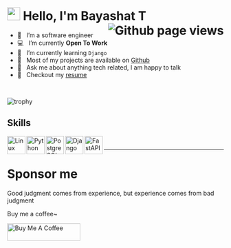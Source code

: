 <h1>
  <img src="https://media.giphy.com/media/hvRJCLFzcasrR4ia7z/giphy.gif" width="30px" height="30px" /> 
  <span>Hello, I'm Bayashat T</span>
  <img align="right" src="https://komarev.com/ghpvc/?username=Bayashat" alt="Github page views" />
</h1>

- 🚩 &nbsp; I’m a software engineer
- 💻 &nbsp; I’m currently **Open To Work**
- 🌱 &nbsp; I’m currently learning `Django`
- 🔭 &nbsp; Most of my projects are available on [Github](https://github.com/Bayashat?tab=repositories)
- 💬 &nbsp; Ask me about anything tech related, I am happy to talk
- 📝 &nbsp; Checkout my [resume](https://www.linkedin.com/in/bayashat/)

<br>

![trophy](https://github-profile-trophy.vercel.app/?username=Bayashat&rank=SECRET,SSS,SS,S,AAA,AA,A&margin-w=15&margin-h=15&theme=algolia)

## Skills

<a href="https://www.linux.org/" target="_blank"><img align="left" alt="Linux" height ="42px" src="https://upload.wikimedia.org/wikipedia/commons/thumb/3/35/Tux.svg/1200px-Tux.svg.png"></a>
<a href="https://www.python.org" target="_blank"><img align="left" alt="Python" height ="42px" src="https://upload.wikimedia.org/wikipedia/commons/thumb/c/c3/Python-logo-notext.svg/800px-Python-logo-notext.svg.png"></a>
<a href="https://www.postgresql.org/" target="_blank"> <img align="left" alt="PostgreSQL" height ="42px"  src="https://upload.wikimedia.org/wikipedia/commons/thumb/2/29/Postgresql_elephant.svg/800px-Postgresql_elephant.svg.png"> </a>
<a href="https://www.djangoproject.com/" target="_blank"> <img align="left" alt="Django" height ="42px" src="https://static.djangoproject.com/img/logos/django-logo-negative.1d528e2cb5fb.png"></a>
<a href="https://fastapi.tiangolo.com/" target="_blank"><img align="left" alt="FastAPI" height ="42px" src="https://fastapi.tiangolo.com/img/logo-margin/logo-teal.png"></a>

<br>

---

# Sponsor me

<p>Good judgment comes from experience, but experience comes from bad judgment</p>
<p>Buy me a coffee~</p>
<a href="https://www.buymeacoffee.com/BayashatT" target="_blank" rel="noreferrer nofollow">
  <img src="https://cdn.buymeacoffee.com/buttons/default-red.png" alt="Buy Me A Coffee" height="40" width="170" >
</a>
